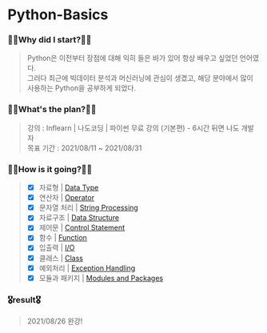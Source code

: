 # Python-Basics
### 🧎‍♂️Why did I start?🧎‍♂️
  > Python은 이전부터 장점에 대해 익히 들은 바가 있어 항상 배우고 싶었던 언어였다.  
    그러다 최근에 빅데이터 분석과 머신러닝에 관심이 생겼고, 해당 분야에서 많이 사용하는 Python을 공부하게 되었다.
### 🚶‍♂️What's the plan?🚶‍♂️
  > 강의 : Inflearn | 나도코딩 | 파이썬 무료 강의 (기본편) - 6시간 뒤면 나도 개발자<br>
    목표 기간 : 2021/08/11 ~ 2021/08/31
### 🏃‍♂️How is it going?🏃‍♂️
  > - [x] 자료형 | [Data Type](https://github.com/pup-paw/Python-Basics/tree/master/DataType)  
  > - [x] 연산자 | [Operator](https://github.com/pup-paw/Python-Basics/tree/master/Operator)  
  > - [x] 문자열 처리 | [String Processing](https://github.com/pup-paw/Python-Basics/tree/master/String)  
  > - [x] 자료구조 | [Data Structure](https://github.com/pup-paw/Python-Basics/tree/master/DataStructure)  
  > - [x] 제어문 | [Control Statement](https://github.com/pup-paw/Python-Basics/tree/master/ControlStatement)  
  > - [x] 함수 | [Function](https://github.com/pup-paw/Python-Basics/tree/master/FunctionPractice)  
  > - [x] 입출력 | [I/O](https://github.com/pup-paw/Python-Basics/tree/master/IO)  
  > - [x] 클래스 | [Class](https://github.com/pup-paw/Python-Basics/tree/master/ClassPractice)  
  > - [x] 예외처리 | [Exception Handling](https://github.com/pup-paw/Python-Basics/tree/master/ExceptionHandling)  
  > - [x] 모듈과 패키지 | [Modules and Packages](https://github.com/pup-paw/Python-Basics/tree/master/Modules_Packages)   
### 🎖result🎖
  > 2021/08/26 완강!
